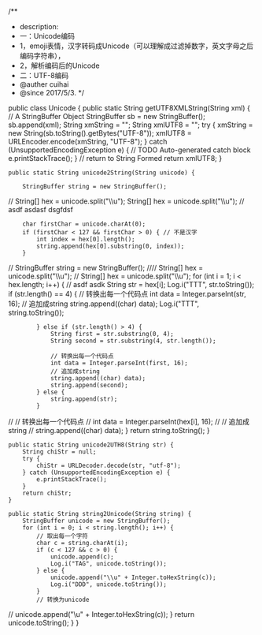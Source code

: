 /**
 * description:
 * 一：Unicode编码
 *    1，emoji表情，汉字转码成Unicode（可以理解成过滤掉数字，英文字母之后编码字符串），
 *    2，解析编码后的Unicode
 * 二：UTF-8编码
 * @auther cuihai
 * @since 2017/5/3.
 */

public class Unicode {
    public static String getUTF8XMLString(String xml) {
        // A StringBuffer Object
        StringBuffer sb = new StringBuffer();
        sb.append(xml);
        String xmString = "";
        String xmlUTF8 = "";
        try {
            xmString = new String(sb.toString().getBytes("UTF-8"));
            xmlUTF8 = URLEncoder.encode(xmString, "UTF-8");
        } catch (UnsupportedEncodingException e) {
            // TODO Auto-generated catch block
            e.printStackTrace();
        }
        // return to String Formed
        return xmlUTF8;
    }

    public static String unicode2String(String unicode) {

        StringBuffer string = new StringBuffer();
//        String[] hex = unicode.split("\\\\u");
        String[] hex = unicode.split("\\\\u"); // asdf asdasf  dsgfdsf

        char firstChar = unicode.charAt(0);
        if (firstChar < 127 && firstChar > 0) { // 不是汉字
            int index = hex[0].length();
            string.append(hex[0].substring(0, index));
        }

//        StringBuffer string = new StringBuffer();
////        String[] hex = unicode.split("\\\\u");
//        String[] hex = unicode.split("\\\\u");
        for (int i = 1; i < hex.length; i++) { // asdf  asdk
            String str = hex[i];
            Log.i("TTT", str.toString());
            if (str.length() == 4) {
                // 转换出每一个代码点
                int data = Integer.parseInt(str, 16);
                // 追加成string
                string.append((char) data);
                Log.i("TTT", string.toString());

            } else if (str.length() > 4) {
                String first = str.substring(0, 4);
                String second = str.substring(4, str.length());

                // 转换出每一个代码点
                int data = Integer.parseInt(first, 16);
                // 追加成string
                string.append((char) data);
                string.append(second);
            } else {
                string.append(str);
            }
//            // 转换出每一个代码点
//            int data = Integer.parseInt(hex[i], 16);
//            // 追加成string
//            string.append((char) data);
        }
        return string.toString();
    }

    public static String unicode2UTH8(String str) {
        String chiStr = null;
        try {
            chiStr = URLDecoder.decode(str, "utf-8");
        } catch (UnsupportedEncodingException e) {
            e.printStackTrace();
        }
        return chiStr;
    }

    public static String string2Unicode(String string) {
        StringBuffer unicode = new StringBuffer();
        for (int i = 0; i < string.length(); i++) {
            // 取出每一个字符
            char c = string.charAt(i);
            if (c < 127 && c > 0) {
                unicode.append(c);
                Log.i("TAG", unicode.toString());
            } else {
                unicode.append("\\u" + Integer.toHexString(c));
                Log.i("DDD", unicode.toString());
            }
            // 转换为unicode
//            unicode.append("\\u" + Integer.toHexString(c));
        }
        return unicode.toString();
    }
}
